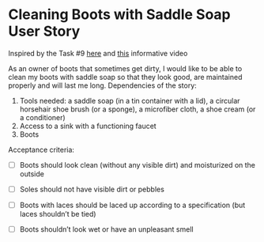 # Cleaning Boots with Saddle Soap User Story

Inspired by the Task #9 [here](https://www.ministryoftesting.com/articles/40bce49b?s_id=14525237) and [this](https://www.youtube.com/watch?v=C7204kIPpxs) informative video


As an owner of boots that sometimes get dirty, I would like to be able to clean my boots with saddle soap so that they look good, are maintained properly and will last me long.
Dependencies of the story:
1) Tools needed: a saddle soap (in a tin container with a lid), a circular horsehair shoe brush (or a sponge), a microfiber cloth, a shoe cream (or a conditioner)
2) Access to a sink with a functioning faucet
3) Boots

Acceptance criteria:

- [ ] Boots should look clean (without any visible dirt) and moisturized on the outside

- [ ]	Soles should not have visible dirt or pebbles

- [ ] Boots with laces should be laced up according to a specification (but laces shouldn’t be tied)

- [ ] Boots shouldn’t look wet or have an unpleasant smell
